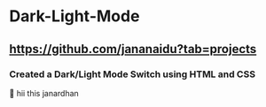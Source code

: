 # Dark-Light-Mode
## https://github.com/jananaidu?tab=projects
### Created a Dark/Light Mode Switch using HTML and CSS

💙 hii this janardhan
